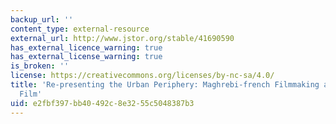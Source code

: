 ```yaml
---
backup_url: ''
content_type: external-resource
external_url: http://www.jstor.org/stable/41690590
has_external_licence_warning: true
has_external_license_warning: true
is_broken: ''
license: https://creativecommons.org/licenses/by-nc-sa/4.0/
title: 'Re-presenting the Urban Periphery: Maghrebi-french Filmmaking and the Banlieue
  Film'
uid: e2fbf397-bb40-492c-8e32-55c5048387b3
---
```

